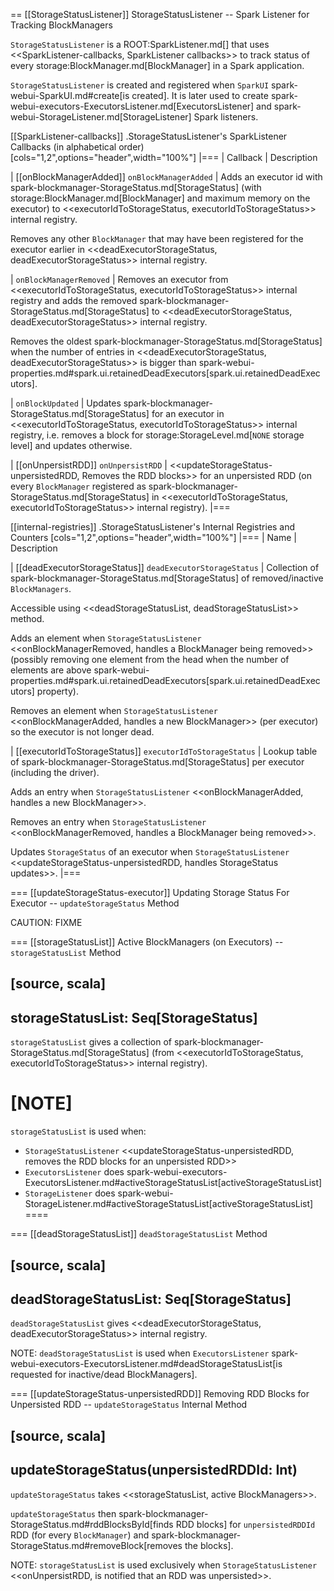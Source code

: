 == [[StorageStatusListener]] StorageStatusListener -- Spark Listener for Tracking BlockManagers

`StorageStatusListener` is a ROOT:SparkListener.md[] that uses <<SparkListener-callbacks, SparkListener callbacks>> to track status of every storage:BlockManager.md[BlockManager] in a Spark application.

`StorageStatusListener` is created and registered when `SparkUI` spark-webui-SparkUI.md#create[is created]. It is later used to create spark-webui-executors-ExecutorsListener.md[ExecutorsListener] and spark-webui-StorageListener.md[StorageListener] Spark listeners.

[[SparkListener-callbacks]]
.StorageStatusListener's SparkListener Callbacks (in alphabetical order)
[cols="1,2",options="header",width="100%"]
|===
| Callback
| Description

| [[onBlockManagerAdded]] `onBlockManagerAdded`
| Adds an executor id with spark-blockmanager-StorageStatus.md[StorageStatus] (with storage:BlockManager.md[BlockManager] and maximum memory on the executor) to <<executorIdToStorageStatus, executorIdToStorageStatus>> internal registry.

Removes any other `BlockManager` that may have been registered for the executor earlier in <<deadExecutorStorageStatus, deadExecutorStorageStatus>> internal registry.

| `onBlockManagerRemoved`
| Removes an executor from <<executorIdToStorageStatus, executorIdToStorageStatus>> internal registry and adds the removed spark-blockmanager-StorageStatus.md[StorageStatus] to <<deadExecutorStorageStatus, deadExecutorStorageStatus>> internal registry.

Removes the oldest spark-blockmanager-StorageStatus.md[StorageStatus] when the number of entries in <<deadExecutorStorageStatus, deadExecutorStorageStatus>> is bigger than spark-webui-properties.md#spark.ui.retainedDeadExecutors[spark.ui.retainedDeadExecutors].

| `onBlockUpdated`
| Updates spark-blockmanager-StorageStatus.md[StorageStatus] for an executor in <<executorIdToStorageStatus, executorIdToStorageStatus>> internal registry, i.e. removes a block for storage:StorageLevel.md[`NONE` storage level] and updates otherwise.

| [[onUnpersistRDD]] `onUnpersistRDD`
| <<updateStorageStatus-unpersistedRDD, Removes the RDD blocks>> for an unpersisted RDD (on every `BlockManager` registered as spark-blockmanager-StorageStatus.md[StorageStatus] in <<executorIdToStorageStatus, executorIdToStorageStatus>> internal registry).
|===

[[internal-registries]]
.StorageStatusListener's Internal Registries and Counters
[cols="1,2",options="header",width="100%"]
|===
| Name
| Description

| [[deadExecutorStorageStatus]] `deadExecutorStorageStatus`
| Collection of spark-blockmanager-StorageStatus.md[StorageStatus] of removed/inactive `BlockManagers`.

Accessible using <<deadStorageStatusList, deadStorageStatusList>> method.

Adds an element when `StorageStatusListener` <<onBlockManagerRemoved, handles a BlockManager being removed>> (possibly removing one element from the head when the number of elements are above spark-webui-properties.md#spark.ui.retainedDeadExecutors[spark.ui.retainedDeadExecutors] property).

Removes an element when `StorageStatusListener` <<onBlockManagerAdded, handles a new BlockManager>> (per executor) so the executor is not longer dead.

| [[executorIdToStorageStatus]] `executorIdToStorageStatus`
| Lookup table of spark-blockmanager-StorageStatus.md[StorageStatus] per executor (including the driver).

Adds an entry when `StorageStatusListener` <<onBlockManagerAdded, handles a new BlockManager>>.

Removes an entry when `StorageStatusListener` <<onBlockManagerRemoved, handles a BlockManager being removed>>.

Updates `StorageStatus` of an executor when `StorageStatusListener` <<updateStorageStatus-unpersistedRDD, handles StorageStatus updates>>.
|===

=== [[updateStorageStatus-executor]] Updating Storage Status For Executor -- `updateStorageStatus` Method

CAUTION: FIXME

=== [[storageStatusList]] Active BlockManagers (on Executors) -- `storageStatusList` Method

[source, scala]
----
storageStatusList: Seq[StorageStatus]
----

`storageStatusList` gives a collection of spark-blockmanager-StorageStatus.md[StorageStatus] (from <<executorIdToStorageStatus, executorIdToStorageStatus>> internal registry).

[NOTE]
====
`storageStatusList` is used when:

* `StorageStatusListener` <<updateStorageStatus-unpersistedRDD, removes the RDD blocks for an unpersisted RDD>>
* `ExecutorsListener` does spark-webui-executors-ExecutorsListener.md#activeStorageStatusList[activeStorageStatusList]
* `StorageListener` does spark-webui-StorageListener.md#activeStorageStatusList[activeStorageStatusList]
====

=== [[deadStorageStatusList]] `deadStorageStatusList` Method

[source, scala]
----
deadStorageStatusList: Seq[StorageStatus]
----

`deadStorageStatusList` gives <<deadExecutorStorageStatus, deadExecutorStorageStatus>> internal registry.

NOTE: `deadStorageStatusList` is used when `ExecutorsListener` spark-webui-executors-ExecutorsListener.md#deadStorageStatusList[is requested for inactive/dead BlockManagers].

=== [[updateStorageStatus-unpersistedRDD]] Removing RDD Blocks for Unpersisted RDD -- `updateStorageStatus` Internal Method

[source, scala]
----
updateStorageStatus(unpersistedRDDId: Int)
----

`updateStorageStatus` takes <<storageStatusList, active BlockManagers>>.

`updateStorageStatus` then spark-blockmanager-StorageStatus.md#rddBlocksById[finds RDD blocks] for `unpersistedRDDId` RDD (for every `BlockManager`) and spark-blockmanager-StorageStatus.md#removeBlock[removes the blocks].

NOTE: `storageStatusList` is used exclusively when `StorageStatusListener` <<onUnpersistRDD, is notified that an RDD was unpersisted>>.
